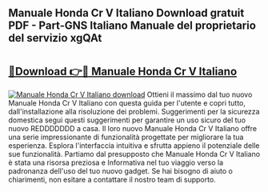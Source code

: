 ## Manuale Honda Cr V Italiano Download gratuit PDF - Part-GNS Italiano Manuale del proprietario del servizio xgQAt

# <h2><a href="http://dfev04b.blite.top/?on=Manuale+Honda+Cr+V+Italiano">🔗Download 👉🔴 Manuale Honda Cr V Italiano</a></h2>

[![Manuale Honda Cr V Italiano download](https://i.imgur.com/lujVjoI.png)](http://dfev04b.blite.top/?on=Manuale+Honda+Cr+V+Italiano)
Ottieni il massimo dal tuo nuovo Manuale Honda Cr V Italiano con questa guida per l'utente e copri tutto, dall'installazione alla risoluzione dei problemi. Suggerimenti per la sicurezza domestica segui questi suggerimenti per garantire un uso sicuro del tuo nuovo REDDDDDDD a casa. Il loro nuovo Manuale Honda Cr V Italiano offre una serie impressionante di funzionalità progettate per migliorare la tua esperienza. Esplora l'interfaccia intuitiva e sfrutta appieno il potenziale delle sue funzionalità. Partiamo dal presupposto che Manuale Honda Cr V Italiano è stata una risorsa preziosa e Informativa nel tuo viaggio verso la padronanza dell'uso del tuo nuovo gadget. Se hai bisogno di aiuto o chiarimenti, non esitare a contattare il nostro team di supporto.
